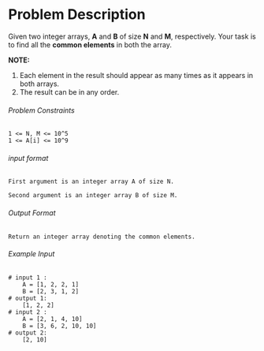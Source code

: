 # Problem Description

Given two integer arrays, **A** and **B** of size **N** and **M**, respectively. Your task is to find all the **common elements** in both the array.

**NOTE:**

1. Each element in the result should appear as many times as it appears in both arrays.
2. The result can be in any order.

###### Problem Constraints

```
1 <= N, M <= 10^5
1 <= A[i] <= 10^9
```

###### input format

``` 
First argument is an integer array A of size N.

Second argument is an integer array B of size M.
```

###### Output Format

```
Return an integer array denoting the common elements.
```

###### Example Input

```
# input 1 : 
    A = [1, 2, 2, 1]
    B = [2, 3, 1, 2]
# output 1: 
    [1, 2, 2]
# input 2 : 
    A = [2, 1, 4, 10]
    B = [3, 6, 2, 10, 10]
# output 2: 
    [2, 10]
```
